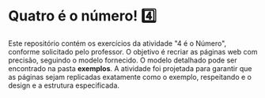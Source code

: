 # Quatro é o número! 4️⃣

Este repositório contém os exercícios da atividade "4 é o Número", conforme solicitado pelo professor. O objetivo é recriar as páginas web com precisão, seguindo o modelo fornecido. O modelo detalhado pode ser encontrado na pasta **exemplos**. A atividade foi projetada para garantir que as páginas sejam replicadas exatamente como o exemplo, respeitando e o design e a estrutura especificada.
 

